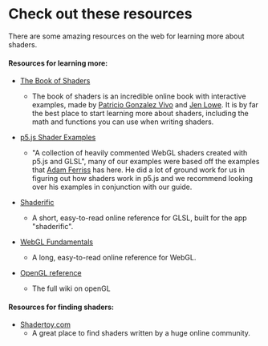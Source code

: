 # Check out these resources

There are some amazing resources on the web for learning more about shaders. 

#### Resources for learning more:

* [The Book of Shaders](https://thebookofshaders.com)
  * The book of shaders is an incredible online book with interactive examples, made by [Patricio Gonzalez Vivo](http://patriciogonzalezvivo.com/) and [Jen Lowe](http://jenlowe.net/). It is by far the best place to start learning more about shaders, including the math and functions you can use when writing shaders.
  
* [p5.js Shader Examples](https://github.com/aferriss/p5jsShaderExamples)
  * "A collection of heavily commented WebGL shaders created with p5.js and GLSL", many of our examples were based off the examples that [Adam Ferriss](https://amf.fyi/) has here. He did a lot of ground work for us in figuring out how shaders work in p5.js and we recommend looking over his examples in conjunction with our guide.

* [Shaderific](http://www.shaderific.com/glsl)
  * A short, easy-to-read online reference for GLSL, built for the app "shaderific". 

* [WebGL Fundamentals](https://webglfundamentals.org/)
  * A long, easy-to-read online reference for WebGL.

* [OpenGL reference](https://www.khronos.org/opengl/wiki/Main_Page)
  * The full wiki on openGL


#### Resources for finding shaders:

* [Shadertoy.com](https://www.shadertoy.com/)
  * A great place to find shaders written by a huge online community.
